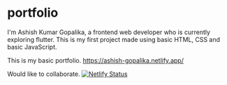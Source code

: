# portfolio
I'm Ashish Kumar Gopalika, a frontend web developer who is currently exploring flutter. This is my first project made using basic HTML, CSS and basic JavaScript.

This is my basic portfolio. https://ashish-gopalika.netlify.app/

Would like to collaborate.
[![Netlify Status](https://api.netlify.com/api/v1/badges/2b3af8d8-7652-4467-b464-e924d86e77b5/deploy-status)](https://app.netlify.com/sites/ashish-gopalika/deploys)
